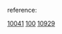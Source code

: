 
reference: <br>

[10041](http://kos74185foracm.blogspot.com/2011/11/10041-vitos-family.html)
[100](https://blog.xuite.net/andy19890411/Orz/18106375-%E3%80%90ACM%E3%80%91100+-+The+3n+%2B+1+problem)
[10929](https://knightzone.studio/2012/03/31/1594/uva%EF%BC%9A10929%EF%BC%8Dyou-can-say-11/)
